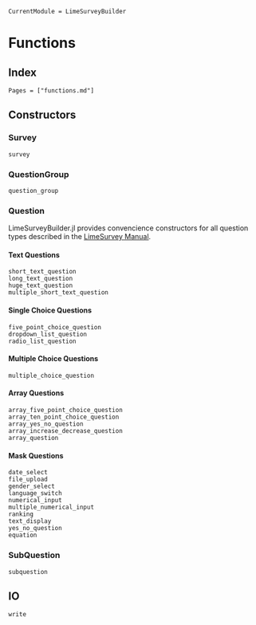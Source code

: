 ```@meta
CurrentModule = LimeSurveyBuilder
```

# Functions

## Index
```@index
Pages = ["functions.md"]
```

## Constructors
### Survey
```@docs
survey
```

### QuestionGroup
```@docs
question_group
```

### Question
LimeSurveyBuilder.jl provides convencience constructors for all question types described in the [LimeSurvey Manual](https://manual.limesurvey.org/Question_types).

#### Text Questions
```@docs
short_text_question
long_text_question
huge_text_question
multiple_short_text_question
```

#### Single Choice Questions
```@docs
five_point_choice_question
dropdown_list_question
radio_list_question
```

#### Multiple Choice Questions
```@docs
multiple_choice_question
```

#### Array Questions
```@docs
array_five_point_choice_question
array_ten_point_choice_question
array_yes_no_question
array_increase_decrease_question
array_question
```
#### Mask Questions
```@docs
date_select
file_upload
gender_select
language_switch
numerical_input
multiple_numerical_input
ranking
text_display
yes_no_question
equation
```

### SubQuestion
```@docs
subquestion
```

## IO
```@docs
write
```